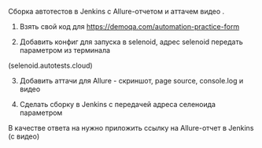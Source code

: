 Сборка автотестов в Jenkins с Allure-отчетом и аттачем видео .

1. Взять свой код для https://demoqa.com/automation-practice-form

2. Добавить конфиг для запуска в selenoid, адрес selenoid передать параметром из терминала

(selenoid.autotests.cloud)

3. Добавить аттачи для Allure - скриншот, page source, console.log и видео

4. Сделать сборку в Jenkins с передачей адреса селеноида параметром

В качестве ответа на нужно приложить ссылку на Allure-отчет в Jenkins (с видео)